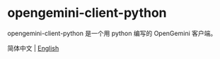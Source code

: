 # opengemini-client-python

opengemini-client-python 是一个用 python 编写的 OpenGemini 客户端。

简体中文 | [English](README.md)

